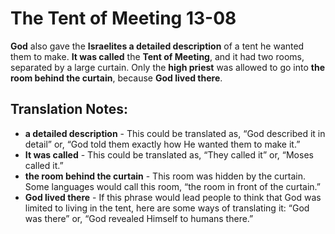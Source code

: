 The Tent of Meeting 13-08
===========================


**God** also gave the **Israelites a detailed description** of a tent he
wanted them to make. **It was called** the **Tent of Meeting**, and it
had two rooms, separated by a large curtain. Only the **high priest**
was allowed to go into **the room behind the curtain**, because **God
lived there**.

Translation Notes:
------------------

-   **a detailed description** - This could be translated as, “God
    described it in detail” or, “God told them exactly how He wanted
    them to make it.”
-   **It was called** - This could be translated as, “They called it”
    or, “Moses called it.”
-   **the room behind the curtain** - This room was hidden by the
    curtain. Some languages would call this room, “the room in front
    of the curtain.”
-   **God lived there** - If this phrase would lead people to think that
    God was limited to living in the tent, here are some ways of
    translating it: “God was there” or, “God revealed Himself to
    humans there.”

